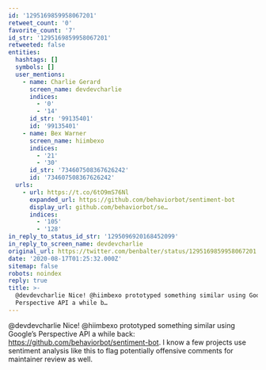 ```yaml
---
id: '1295169859958067201'
retweet_count: '0'
favorite_count: '7'
id_str: '1295169859958067201'
retweeted: false
entities:
  hashtags: []
  symbols: []
  user_mentions:
    - name: Charlie Gerard
      screen_name: devdevcharlie
      indices:
        - '0'
        - '14'
      id_str: '99135401'
      id: '99135401'
    - name: Bex Warner
      screen_name: hiimbexo
      indices:
        - '21'
        - '30'
      id_str: '734607508367626242'
      id: '734607508367626242'
  urls:
    - url: https://t.co/6tO9mS76Nl
      expanded_url: https://github.com/behaviorbot/sentiment-bot
      display_url: github.com/behaviorbot/se…
      indices:
        - '105'
        - '128'
in_reply_to_status_id_str: '1295096920168452099'
in_reply_to_screen_name: devdevcharlie
original_url: https://twitter.com/benbalter/status/1295169859958067201
date: '2020-08-17T01:25:32.000Z'
sitemap: false
robots: noindex
reply: true
title: >-
  @devdevcharlie Nice! @hiimbexo prototyped something similar using Google’s
  Perspective API a while b…
---
```


@devdevcharlie Nice! @hiimbexo prototyped something similar using Google’s Perspective API a while back: https://github.com/behaviorbot/sentiment-bot. I know a few projects use sentiment analysis like this to flag potentially offensive comments for maintainer review as well.